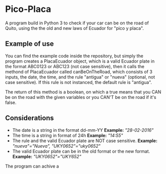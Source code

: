# Pico-Placa
A program build in Python 3 to check if your car can be on the road of Quito, using the the old and new laws of Ecuador for "pico y placa".

## Example of use
You can find the example code inside the repository, but simply the program creates a PlacaEcuador object, which is a valid Ecuador plate in the format ABC0123 or ABC123 (not case sensitive), then it calls the methond of PlacaEcuador called canBeOnTheRoad, which consists of 3 inputs, the date, the time, and the rule "antigua" or "nueva" (optional, not case sensitive). If this rule is not instanced, the default rule is "antigua".

The return of this method is a boolean, on which a true means that you CAN be on the road with the given variables or you CAN'T be on the road if it's false.

## Considerations
- The date is a string in the format dd-mm-YY
    **Example:** _"28-02-2016"_
- The time is a string in format of 24h
    **Example:** _"14:55"_
- The rule and the valid Ecuador plate are NOT case sensitive.
    **Example:** _"nueva"="Nueva", "UKY0652"="uky0652"_
- The valid Ecuador plate can be in the old format or the new format.
    **Example:** _"UKY0652"="UKY652"_

The program can achive a 